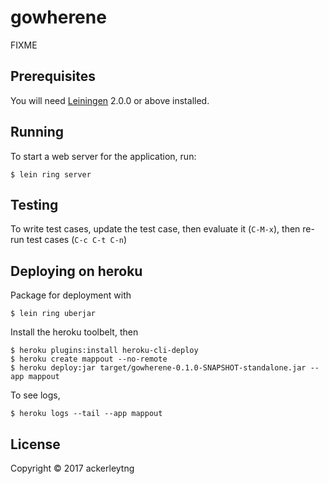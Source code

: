 # gowherene

FIXME

## Prerequisites

You will need [Leiningen][] 2.0.0 or above installed.

[leiningen]: https://github.com/technomancy/leiningen

## Running

To start a web server for the application, run:

```
$ lein ring server
```

## Testing

To write test cases, update the test case, then evaluate it (`C-M-x`), then re-run test cases (`C-c C-t C-n`)

## Deploying on heroku

Package for deployment with

```
$ lein ring uberjar
```

Install the heroku toolbelt, then

```
$ heroku plugins:install heroku-cli-deploy
$ heroku create mappout --no-remote
$ heroku deploy:jar target/gowherene-0.1.0-SNAPSHOT-standalone.jar --app mappout
```

To see logs,

```
$ heroku logs --tail --app mappout
```

## License

Copyright © 2017 ackerleytng
